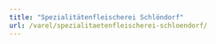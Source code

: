 ```yaml
---
title: "Spezialitätenfleischerei Schlöndorf"
url: /varel/spezialitaetenfleischerei-schloendorf/
---
```

